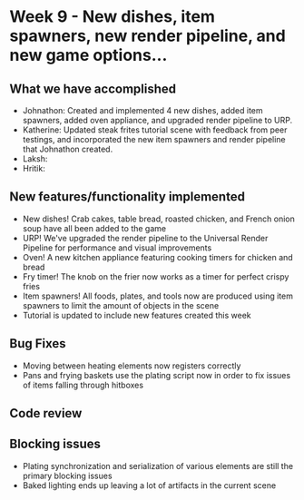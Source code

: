 # Week 9 - New dishes, item spawners, new render pipeline, and new game options...

## What we have accomplished

- Johnathon: Created and implemented 4 new dishes, added item spawners, added oven appliance, and upgraded render pipeline to URP.
- Katherine: Updated steak frites tutorial scene with feedback from peer testings, and incorporated the new item spawners and render pipeline that Johnathon created. 
- Laksh:
- Hritik:

## New features/functionality implemented
- New dishes! Crab cakes, table bread, roasted chicken, and French onion soup have all been added to the game
- URP! We've upgraded the render pipeline to the Universal Render Pipeline for performance and visual improvements
- Oven! A new kitchen appliance featuring cooking timers for chicken and bread
- Fry timer! The knob on the frier now works as a timer for perfect crispy fries
- Item spawners! All foods, plates, and tools now are produced using item spawners to limit the amount of objects in the scene
- Tutorial is updated to include new features created this week

## Bug Fixes
- Moving between heating elements now registers correctly
- Pans and frying baskets use the plating script now in order to fix issues of items falling through hitboxes

## Code review 

## Blocking issues
- Plating synchronization and serialization of various elements are still the primary blocking issues
- Baked lighting ends up leaving a lot of artifacts in the current scene
